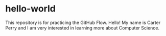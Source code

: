 # hello-world
This repository is for practicing the GitHub Flow.
Hello! My name is Carter Perry and I am very interested in learning more about Computer Science.
